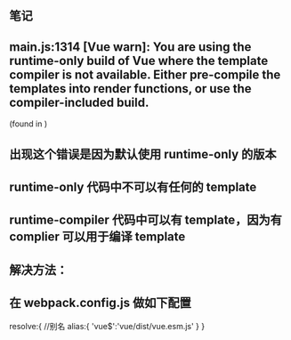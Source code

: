 ## 笔记

## main.js:1314 [Vue warn]: You are using the runtime-only build of Vue where the template compiler is not available. Either pre-compile the templates into render functions, or use the compiler-included build.

(found in <Root>)

##

## 出现这个错误是因为默认使用 runtime-only 的版本

## runtime-only 代码中不可以有任何的 template

## runtime-compiler 代码中可以有 template，因为有 complier 可以用于编译 template

## 解决方法：

## 在 webpack.config.js 做如下配置

resolve:{
//别名
alias:{
'vue$':'vue/dist/vue.esm.js'
}
}
